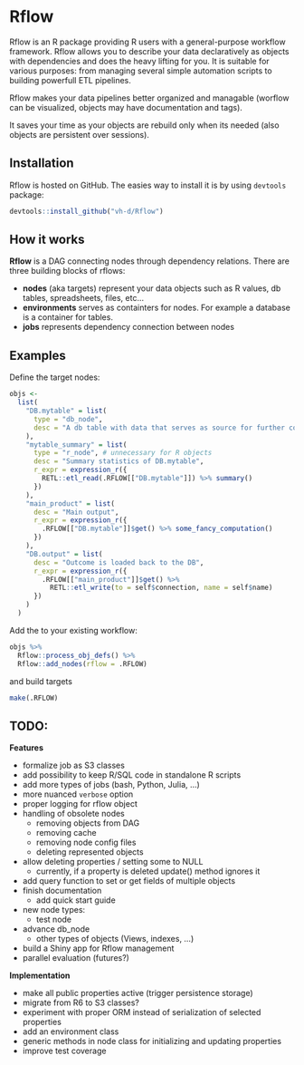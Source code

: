 
<!-- README.md is generated from README.Rmd. Please edit that file -->

# Rflow

Rflow is an R package providing R users with a general-purpose workflow
framework. Rflow allows you to describe your data declaratively as
objects with dependencies and does the heavy lifting for you. It is
suitable for various purposes: from managing several simple automation
scripts to building powerfull ETL pipelines.

Rflow makes your data pipelines better organized and managable (worflow
can be visualized, objects may have documentation and tags).

It saves your time as your objects are rebuild only when its needed
(also objects are persistent over sessions).

## Installation

Rflow is hosted on GitHub. The easies way to install it is by using
`devtools` package:

``` r
devtools::install_github("vh-d/Rflow")
```

## How it works

**Rflow** is a DAG connecting nodes through dependency relations. There
are three building blocks of rflows:

  - **nodes** (aka targets) represent your data objects such as R
    values, db tables, spreadsheets, files, etc…
  - **environments** serves as containters for nodes. For example a
    database is a container for tables.
  - **jobs** represents dependency connection between nodes

## Examples

Define the target nodes:

``` r
objs <- 
  list(
    "DB.mytable" = list(
      type = "db_node",
      desc = "A db table with data that serves as source for further computation"
    ),
    "mytable_summary" = list(
      type = "r_node", # unnecessary for R objects
      desc = "Summary statistics of DB.mytable",
      r_expr = expression_r({
        RETL::etl_read(.RFLOW[["DB.mytable"]]) %>% summary()
      })
    ),
    "main_product" = list(
      desc = "Main output",
      r_expr = expression_r({
        .RFLOW[["DB.mytable"]]$get() %>% some_fancy_computation()
      })
    ), 
    "DB.output" = list(
      desc = "Outcome is loaded back to the DB",
      r_expr = expression_r({
        .RFLOW[["main_product"]]$get() %>%
          RETL::etl_write(to = self$connection, name = self$name)
      })
    )
  ) 
```

Add the to your existing workflow:

``` r
objs %>% 
  Rflow::process_obj_defs() %>% 
  Rflow::add_nodes(rflow = .RFLOW)
```

and build targets

``` r
make(.RFLOW)
```

## TODO:

**Features**

  - formalize job as S3 classes
  - add possibility to keep R/SQL code in standalone R scripts
  - add more types of jobs (bash, Python, Julia, …)
  - more nuanced `verbose` option
  - proper logging for rflow object
  - handling of obsolete nodes
      - removing objects from DAG
      - removing cache
      - removing node config files
      - deleting represented objects
  - allow deleting properties / setting some to NULL
      - currently, if a property is deleted update() method ignores it
  - add query function to set or get fields of multiple objects
  - finish documentation
      - add quick start guide
  - new node types:
      - test node
  - advance db\_node
      - other types of objects (Views, indexes, …)
  - build a Shiny app for Rflow management
  - parallel evaluation (futures?)

**Implementation**

  - make all public properties active (trigger persistence storage)
  - migrate from R6 to S3 classes?
  - experiment with proper ORM instead of serialization of selected
    properties
  - add an environment class
  - generic methods in node class for initializing and updating
    properties
  - improve test coverage
